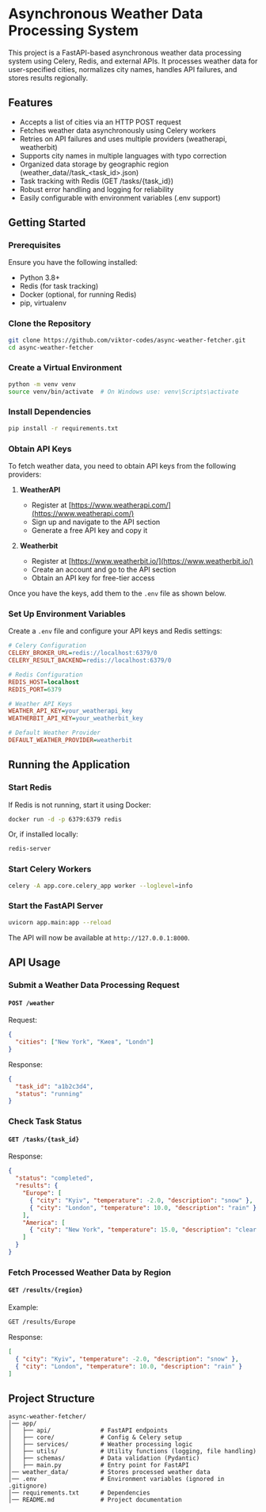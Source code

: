 # Asynchronous Weather Data Processing System

This project is a FastAPI-based asynchronous weather data processing system using Celery, Redis, and external APIs. It processes weather data for user-specified cities, normalizes city names, handles API failures, and stores results regionally.

## Features

- Accepts a list of cities via an HTTP POST request
- Fetches weather data asynchronously using Celery workers
- Retries on API failures and uses multiple providers (weatherapi, weatherbit)
- Supports city names in multiple languages with typo correction
- Organized data storage by geographic region (weather_data/<region>/task_<task_id>.json)
- Task tracking with Redis (GET /tasks/{task_id})
- Robust error handling and logging for reliability
- Easily configurable with environment variables (.env support)

## Getting Started

### Prerequisites
Ensure you have the following installed:

- Python 3.8+
- Redis (for task tracking)
- Docker (optional, for running Redis)
- pip, virtualenv

### Clone the Repository
```sh
git clone https://github.com/viktor-codes/async-weather-fetcher.git
cd async-weather-fetcher
```

### Create a Virtual Environment
```sh
python -m venv venv
source venv/bin/activate  # On Windows use: venv\Scripts\activate
```

### Install Dependencies
```sh
pip install -r requirements.txt
```
### Obtain API Keys
To fetch weather data, you need to obtain API keys from the following providers:

1. **WeatherAPI**
   - Register at [https://www.weatherapi.com/](https://www.weatherapi.com/)
   - Sign up and navigate to the API section
   - Generate a free API key and copy it

2. **Weatherbit**
   - Register at [https://www.weatherbit.io/](https://www.weatherbit.io/)
   - Create an account and go to the API section
   - Obtain an API key for free-tier access

Once you have the keys, add them to the `.env` file as shown below.

### Set Up Environment Variables
Create a `.env` file and configure your API keys and Redis settings:
```ini
# Celery Configuration
CELERY_BROKER_URL=redis://localhost:6379/0
CELERY_RESULT_BACKEND=redis://localhost:6379/0

# Redis Configuration
REDIS_HOST=localhost
REDIS_PORT=6379

# Weather API Keys
WEATHER_API_KEY=your_weatherapi_key
WEATHERBIT_API_KEY=your_weatherbit_key

# Default Weather Provider
DEFAULT_WEATHER_PROVIDER=weatherbit
```

## Running the Application

### Start Redis
If Redis is not running, start it using Docker:
```sh
docker run -d -p 6379:6379 redis
```
Or, if installed locally:
```sh
redis-server
```

### Start Celery Workers
```sh
celery -A app.core.celery_app worker --loglevel=info
```

### Start the FastAPI Server
```sh
uvicorn app.main:app --reload
```
The API will now be available at `http://127.0.0.1:8000`.

## API Usage

### Submit a Weather Data Processing Request
#### `POST /weather`
Request:
```json
{
  "cities": ["New York", "Киев", "Londn"]
}
```
Response:
```json
{
  "task_id": "a1b2c3d4",
  "status": "running"
}
```

### Check Task Status
#### `GET /tasks/{task_id}`
Response:
```json
{
  "status": "completed",
  "results": {
    "Europe": [
      { "city": "Kyiv", "temperature": -2.0, "description": "snow" },
      { "city": "London", "temperature": 10.0, "description": "rain" }
    ],
    "America": [
      { "city": "New York", "temperature": 15.0, "description": "clear sky" }
    ]
  }
}
```

### Fetch Processed Weather Data by Region
#### `GET /results/{region}`
Example:
```sh
GET /results/Europe
```
Response:
```json
[
  { "city": "Kyiv", "temperature": -2.0, "description": "snow" },
  { "city": "London", "temperature": 10.0, "description": "rain" }
]
```

## Project Structure
```
async-weather-fetcher/
│── app/
│   ├── api/              # FastAPI endpoints
│   ├── core/             # Config & Celery setup
│   ├── services/         # Weather processing logic
│   ├── utils/            # Utility functions (logging, file handling)
│   ├── schemas/          # Data validation (Pydantic)
│   ├── main.py           # Entry point for FastAPI
│── weather_data/         # Stores processed weather data
│── .env                  # Environment variables (ignored in .gitignore)
│── requirements.txt      # Dependencies
│── README.md             # Project documentation
```
